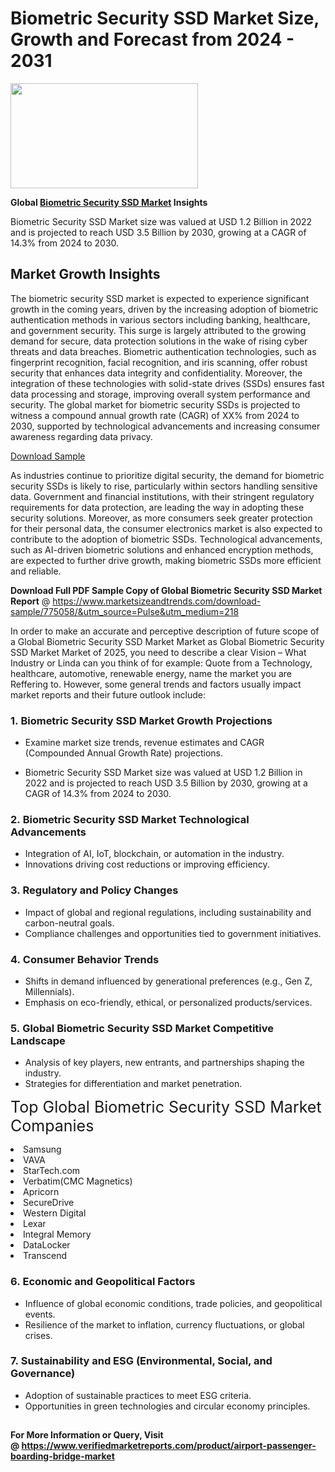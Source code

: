 <H1>Biometric Security SSD Market Size, Growth and Forecast from 2024 - 2031</H1><img class="aligncenter size-medium wp-image-584254" src="https://thirdeyenews.in/wp-content/uploads/2024/09/Global-Market-Research-300x168.jpeg" alt="" width="300" height="168" /><p><strong>Global&nbsp;<a href="https://www.marketsizeandtrends.com/download-sample/775058/&amp;utm_source=Pulse&amp;utm_medium=218">Biometric Security SSD Market</a> Insights</strong></p><p>Biometric Security SSD Market size was valued at USD 1.2 Billion in 2022 and is projected to reach USD 3.5 Billion by 2030, growing at a CAGR of 14.3% from 2024 to 2030.</p><p><h2>Market Growth Insights</h2> <p>The biometric security SSD market is expected to experience significant growth in the coming years, driven by the increasing adoption of biometric authentication methods in various sectors including banking, healthcare, and government security. This surge is largely attributed to the growing demand for secure, data protection solutions in the wake of rising cyber threats and data breaches. Biometric authentication technologies, such as fingerprint recognition, facial recognition, and iris scanning, offer robust security that enhances data integrity and confidentiality. Moreover, the integration of these technologies with solid-state drives (SSDs) ensures fast data processing and storage, improving overall system performance and security. The global market for biometric security SSDs is projected to witness a compound annual growth rate (CAGR) of XX% from 2024 to 2030, supported by technological advancements and increasing consumer awareness regarding data privacy.</p> <p><a href="#sample">Download Sample</a></p> <p>As industries continue to prioritize digital security, the demand for biometric security SSDs is likely to rise, particularly within sectors handling sensitive data. Government and financial institutions, with their stringent regulatory requirements for data protection, are leading the way in adopting these security solutions. Moreover, as more consumers seek greater protection for their personal data, the consumer electronics market is also expected to contribute to the adoption of biometric SSDs. Technological advancements, such as AI-driven biometric solutions and enhanced encryption methods, are expected to further drive growth, making biometric SSDs more efficient and reliable.</p> <p></p><p><span class=""><strong>Download Full PDF Sample Copy of Global Biometric Security SSD Market Report</strong> @ <a href="https://www.marketsizeandtrends.com/download-sample/775058/&amp;utm_source=Pulse&amp;utm_medium=218" target="_blank">https://www.marketsizeandtrends.com/download-sample/775058/&amp;utm_source=Pulse&amp;utm_medium=218</a></span></p><p>In order to make an accurate and perceptive description of future scope of a Global&nbsp;Biometric Security SSD Market Market as Global&nbsp;Biometric Security SSD Market Market of 2025, you need to describe a clear Vision &ndash; What Industry or Linda can you think of for example: Quote from a Technology, healthcare, automotive, renewable energy, name the market you are Reffering to. However, some general trends and factors usually impact market reports and their future outlook include:</p><h3>1.&nbsp;<strong>Biometric Security SSD Market Growth Projections</strong></h3><ul><li>Examine market size trends, revenue estimates and CAGR (Compounded Annual Growth Rate) projections.</li><li><p>Biometric Security SSD Market size was valued at USD 1.2 Billion in 2022 and is projected to reach USD 3.5 Billion by 2030, growing at a CAGR of 14.3% from 2024 to 2030.</p></li></ul><h3>2.&nbsp;<strong>Biometric Security SSD Market Technological Advancements</strong></h3><ul><li>Integration of AI, IoT, blockchain, or automation in the industry.</li><li>Innovations driving cost reductions or improving efficiency.</li></ul><h3>3.&nbsp;<strong>Regulatory and Policy Changes</strong></h3><ul><li>Impact of global and regional regulations, including sustainability and carbon-neutral goals.</li><li>Compliance challenges and opportunities tied to government initiatives.</li></ul><h3>4.&nbsp;<strong>Consumer Behavior Trends</strong></h3><ul><li>Shifts in demand influenced by generational preferences (e.g., Gen Z, Millennials).</li><li>Emphasis on eco-friendly, ethical, or personalized products/services.</li></ul><h3>5.&nbsp;<strong>Global Biometric Security SSD Market Competitive Landscape</strong></h3><ul><li>Analysis of key players, new entrants, and partnerships shaping the industry.</li><li>Strategies for differentiation and market penetration.</li></ul><p data-pm-slice="1 1 []"><span style="color: inherit; font-family: inherit; font-size: 25px;">Top Global Biometric Security SSD Market Companies</span></p><div class="" data-test-id=""><p><li>Samsung</li><li> VAVA</li><li> StarTech.com</li><li> Verbatim(CMC Magnetics)</li><li> Apricorn</li><li> SecureDrive</li><li> Western Digital</li><li> Lexar</li><li> Integral Memory</li><li> DataLocker</li><li> Transcend</li></p></div><h3>6.&nbsp;<strong>Economic and Geopolitical Factors</strong></h3><ul><li>Influence of global economic conditions, trade policies, and geopolitical events.</li><li>Resilience of the market to inflation, currency fluctuations, or global crises.</li></ul><h3>7.&nbsp;<strong>Sustainability and ESG (Environmental, Social, and Governance)</strong></h3><ul><li>Adoption of sustainable practices to meet ESG criteria.</li><li>Opportunities in green technologies and circular economy principles.</li></ul><h2><strong style="font-size: 14px;">For More Information or Query, Visit @&nbsp;</strong><a style="background-color: #ffffff; font-size: 14px;" href="https://www.marketsizeandtrends.com/report/biometric-security-ssd-market/" target="_blank">https://www.verifiedmarketreports.com/product/airport-passenger-boarding-bridge-market</a></h2>
